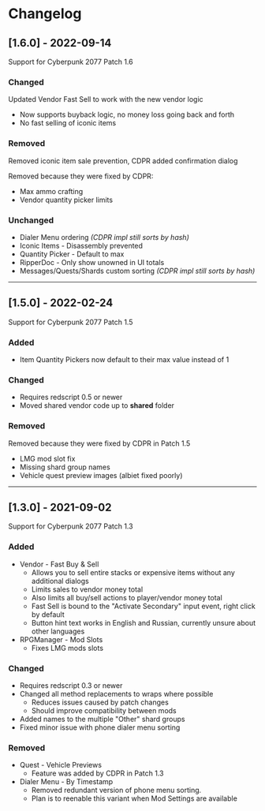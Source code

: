 # Changelog

## [1.6.0] - 2022-09-14

Support for Cyberpunk 2077 Patch 1.6

### Changed

Updated Vendor Fast Sell to work with the new vendor logic
 - Now supports buyback logic, no money loss going back and forth
 - No fast selling of iconic items

### Removed

Removed iconic item sale prevention, CDPR added confirmation dialog

Removed because they were fixed by CDPR:
 - Max ammo crafting
 - Vendor quantity picker limits

### Unchanged

 - Dialer Menu ordering *(CDPR impl still sorts by hash)*
 - Iconic Items - Disassembly prevented
 - Quantity Picker - Default to max
 - RipperDoc - Only show unowned in UI totals
 - Messages/Quests/Shards custom sorting *(CDPR impl still sorts by hash)*

---

## [1.5.0] - 2022-02-24

Support for Cyberpunk 2077 Patch 1.5

### Added

 - Item Quantity Pickers now default to their max value instead of 1

### Changed

 - Requires redscript 0.5 or newer
 - Moved shared vendor code up to **shared** folder

### Removed

Removed because they were fixed by CDPR in Patch 1.5
 - LMG mod slot fix
 - Missing shard group names
 - Vehicle quest preview images (albiet fixed poorly)

---

## [1.3.0] - 2021-09-02

Support for Cyberpunk 2077 Patch 1.3

### Added

 - Vendor - Fast Buy & Sell
   - Allows you to sell entire stacks or expensive items without any additional dialogs
   - Limits sales to vendor money total
   - Also limits all buy/sell actions to player/vendor money total
   - Fast Sell is bound to the "Activate Secondary" input event, right click by default
   - Button hint text works in English and Russian, currently unsure about other languages
 - RPGManager - Mod Slots
   - Fixes LMG mods slots


### Changed

 - Requires redscript 0.3 or newer
 - Changed all method replacements to wraps where possible
   - Reduces issues caused by patch changes
   - Should improve compatibility between mods
 - Added names to the multiple "Other" shard groups
 - Fixed minor issue with phone dialer menu sorting

### Removed

 - Quest - Vehicle Previews
   - Feature was added by CDPR in Patch 1.3
 - Dialer Menu - By Timestamp
   - Removed redundant version of phone menu sorting.
   - Plan is to reenable this variant when Mod Settings are available
